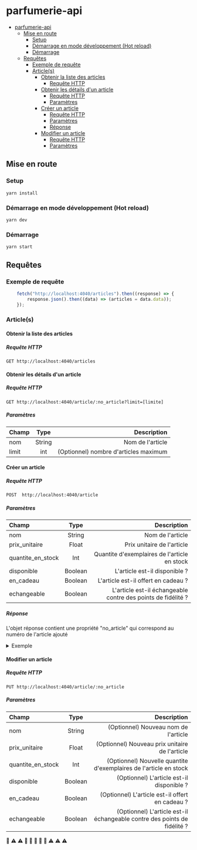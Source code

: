 # parfumerie-api

- [parfumerie-api](#parfumerie-api)
  * [Mise en route](#mise-en-route)
    + [Setup](#setup)
    + [Démarrage en mode développement (Hot reload)](#d-marrage-en-mode-d-veloppement--hot-reload-)
    + [Démarrage](#d-marrage)
  * [Requêtes](#requ-tes)
    + [Exemple de requête](#exemple-de-requ-te)
    + [Article(s)](#article-s-)
      - [Obtenir la liste des articles](#obtenir-la-liste-des-articles)
        * [Requête HTTP](#requ-te-http)
      - [Obtenir les détails d'un article](#obtenir-les-d-tails-d-un-article)
        * [Requête HTTP](#requ-te-http-1)
        * [Paramètres](#param-tres)
      - [Créer un article](#cr-er-un-article)
        * [Requête HTTP](#requ-te-http-2)
        * [Paramètres](#param-tres-1)
        * [Réponse](#r-ponse)
      - [Modifier un article](#modifier-un-article)
        * [Requête HTTP](#requ-te-http-3)
        * [Paramètres](#param-tres-2)
 
## Mise en route

### Setup
```
yarn install
```

### Démarrage en mode développement (Hot reload)
```
yarn dev
```

### Démarrage
```
yarn start
```

## Requêtes

### Exemple de requête
```javascript
    fetch("http://localhost:4040/articles").then((response) => {
        response.json().then((data) => (articles = data.data));
    });
```

### Article(s)

#### Obtenir la liste des articles

##### Requête HTTP
`GET http://localhost:4040/articles`


#### Obtenir les détails d'un article

##### Requête HTTP
`GET http://localhost:4040/article/:no_article?limit=[limite]`

##### Paramètres
| Champ       |     Type     |        Description |
| :------------ | :-------------: | -------------: |
| nom       |     String     |        Nom de l'article |
| limit     |   int    |      (Optionnel) nombre d'articles maximum  |

#### Créer un article

##### Requête HTTP
`POST  http://localhost:4040/article`

##### Paramètres
| Champ       |     Type     |        Description |
| :------------ | :-------------: | -------------: |
| nom       |     String     |        Nom de l'article |
| prix_unitaire     |   Float    |      Prix unitaire de l'article |
| quantite_en_stock        |     Int      |   Quantite d'exemplaires de l'article en stock |
| disponible        |     Boolean      |   L'article est-il disponible ? |
| en_cadeau        |     Boolean      |   L'article est-il offert en cadeau ? |
| echangeable        |     Boolean      |   L'article est-il échangeable contre des points de fidélité ? |

##### Réponse

L'objet réponse contient une propriété "no_article" qui correspond au numéro de l'article ajouté

<details>
    <summary>Exemple</summary>

```json
{
    "status": 200,
    "no_article": 11,
    "message": "Nouvel article ajouté avec succès"
}
```
</details>

#### Modifier un article

##### Requête HTTP
`PUT http://localhost:4040/article/:no_article`

##### Paramètres
| Champ       |     Type     |        Description |
| :------------ | :-------------: | -------------: |
| nom       |     String     |        (Optionnel) Nouveau nom de l'article |
| prix_unitaire     |   Float    |      (Optionnel) Nouveau prix unitaire de l'article |
| quantite_en_stock        |     Int      |   (Optionnel) Nouvelle quantite d'exemplaires de l'article en stock |
| disponible        |     Boolean      |   (Optionnel) L'article est-il disponible ? |
| en_cadeau        |     Boolean      |   (Optionnel) L'article est-il offert en cadeau ? |
| echangeable        |     Boolean      |   (Optionnel) L'article est-il échangeable contre des points de fidélité ? |

 :wrench:
:warning: :warning: :construction: :construction: :construction: :construction: :construction: :warning: :warning: :warning: